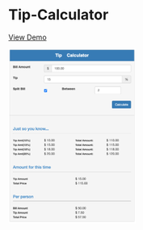 # Tip-Calculator

<a href="https://lisa-zh.github.io/Tip-Calculator/" target="_blank">View Demo</a>

<img src="images/TipCalculator.png" width="50%">
